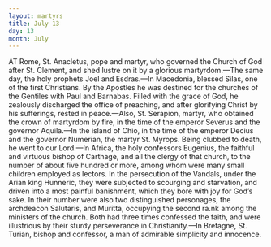 ```yaml
---
layout: martyrs
title: July 13
day: 13
month: July
---
```

AT Rome, St. Anacletus, pope and martyr, who governed the Church of God after St. Clement, and
shed lustre on it by a glorious martyrdom.&mdash;The
same day, the holy prophets Joel and Esdras.&mdash;In
Macedonia, blessed Silas, one of the first Christians.
By the Apostles he was destined for the churches
of the Gentiles with Paul and Barnabas. Filled
with the grace of God, he zealously discharged the
office of preaching, and after glorifying Christ by
his sufferings, rested in peace.&mdash;Also, St. Serapion,
martyr, who obtained the crown of martyrdom by
fire, in the time of the emperor Severus and the
governor Aquila.&mdash;In the island of Chio, in the
time of the emperor Decius and the governor Numerian, the martyr St. Myrops. Being clubbed to
death, he went to our Lord.&mdash;In Africa, the holy
confessors Eugenius, the faithful and virtuous
bishop of Carthage, and all the clergy of that church,
to the number of about five hundred or more, among
whom were many small children employed as lectors.
In the persecution of the Vandals, under the Arian
king Hunneric, they were subjected to scourging and
starvation, and driven into a most painful banishment, which they bore with joy for God’s sake. In
their number were also two distinguished personages, the archdeacon Salutaris, and Muritta, occupying the second ra.nk among the ministers of the
church. Both had three times confessed the faith,
and were illustrious by their sturdy perseverance in
Christianity.&mdash;In Bretagne, St. Turian, bishop and
confessor, a man of admirable simplicity and innocence.


